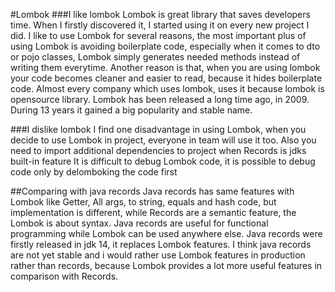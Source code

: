 #Lombok
###I like lombok
Lombok is great library that saves  developers time. When I firstly discovered it, I started using it on every new project I did. 
I like to use Lombok for several reasons, the most important plus of using Lombok is avoiding boilerplate code, especially when it comes to dto or pojo classes, Lombok simply generates needed methods instead of writing them everytime. 
Another reason is that, when you are using lombok your code becomes cleaner and easier to read, because it hides boilerplate code. 
Almost every company which uses lombok, uses it because lombok is opensource library. Lombok has been released a long time ago, in 2009. During 13 years it gained a big popularity and stable name.

###I dislike lombok
I find one disadvantage in using Lombok, when you decide to use Lombok in project, everyone in team will use it too. Also you need to import additional dependencies to project when Records is jdks built-in feature
It is difficult to debug Lombok code, it is possible to debug code only by delomboking the code first

##Comparing with java records
Java records has same features with Lombok like Getter, All args, to string, equals and hash code, but implementation is different, while Records are a semantic feature, the Lombok is about syntax.
Java records are useful for functional programming while Lombok can be used anywhere else. Java records were firstly released in jdk 14, it replaces Lombok features. I think java records are not yet stable and i would rather use Lombok features in production rather than records, because Lombok provides a lot more useful features in comparison with Records. 
